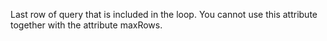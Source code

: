 Last row of query that is included in the loop. You cannot use this attribute together with the attribute maxRows.
